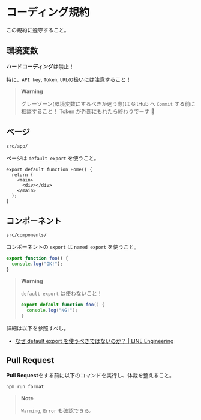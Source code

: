 # コーディング規約

この規約に遵守すること。

## 環境変数

**ハードコーディング**は禁止！

特に、`API key`, `Token`, `URL`の扱いには注意すること！

> **Warning**
>
> グレーゾーン(環境変数にするべきか迷う際)は GitHub へ `Commit` する前に相談すること！
> Token が外部にもれたら終わりでーす 🤗

## ページ

`src/app/`

ページは `default export` を使うこと。

```tsx
export default function Home() {
  return (
    <main>
      <div></div>
    </main>
  );
}
```

## コンポーネント

`src/components/`

コンポーネントの `export` は `named export` を使うこと。

```ts
export function foo() {
  console.log("OK!");
}
```

> **Warning**
>
> `default export` は使わないこと！
>
> ```ts
> export default function foo() {
>   console.log("NG!");
> }
> ```

詳細は以下を参照すべし。

- [なぜ default export を使うべきではないのか？ | LINE Engineering](https://engineering.linecorp.com/ja/blog/you-dont-need-default-export)

## Pull Request

**Pull Request**をする前に以下のコマンドを実行し、体裁を整えること。

```bash
npm run format
```

> **Note**
>
> `Warning`, `Error` も確認できる。
